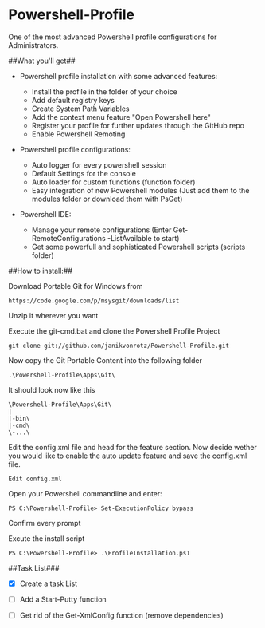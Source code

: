 Powershell-Profile
==================

One of the most advanced Powershell profile configurations for Administrators.

##What you'll get##

* Powershell profile installation with some advanced features:
    * Install the profile in the folder of your choice
    * Add default registry keys
    * Create System Path Variables
    * Add the context menu feature "Open Powershell here"
    * Register your profile for further updates through the GitHub repo
    * Enable Powershell Remoting

* Powershell profile configurations:
    * Auto logger for every powershell session
    * Default Settings for the console
    * Auto loader for custom functions (function folder)
    * Easy integration of new Powershell modules (Just add them to the modules folder or download them with PsGet)

* Powershell IDE:
    * Manage your remote configurations (Enter Get-RemoteConfigurations -ListAvailable to start)
    * Get some powerfull and sophisticated Powershell scripts (scripts folder)

##How to install:##

Download Portable Git for Windows from

	https://code.google.com/p/msysgit/downloads/list
	
Unzip it wherever you want

Execute the git-cmd.bat and clone the Powershell Profile Project

	git clone git://github.com/janikvonrotz/Powershell-Profile.git
	
Now copy the Git Portable Content into the following folder

	.\Powershell-Profile\Apps\Git\
	
It should look now like this

	\Powershell-Profile\Apps\Git\
	|
	|-bin\
	|-cmd\
	\-...\

Edit the config.xml file and head for the feature section. Now decide wether you would like to enable the auto update feature and save the config.xml file.
	
	Edit config.xml
	
Open your Powershell commandline and enter:

	PS C:\Powershell-Profile> Set-ExecutionPolicy bypass

Confirm every prompt

Excute the install script

	PS C:\Powershell-Profile> .\ProfileInstallation.ps1

##Task List###

- [x] Create a task List
- [ ] Add a Start-Putty function
- [ ] Get rid of the Get-XmlConfig function (remove dependencies)
	
